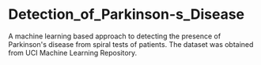 # Detection_of_Parkinson-s_Disease
A machine learning based approach to detecting the presence of Parkinson's disease from spiral tests of patients. The dataset was obtained from UCI Machine Learning Repository.
